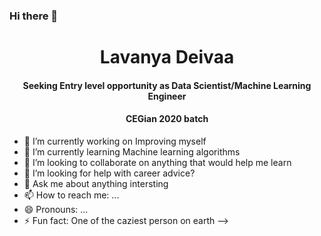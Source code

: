 ### Hi there 👋

<h1 align="center">Lavanya Deivaa</h1>
<h4 align="center">Seeking Entry level opportunity as Data Scientist/Machine Learning Engineer</h3>
<h4 align="center">CEGian 2020 batch</h3>


- 🔭 I’m currently working on Improving myself 
- 🌱 I’m currently learning Machine learning algorithms
- 👯 I’m looking to collaborate on anything that would help me learn
- 🤔 I’m looking for help with career advice?
- 💬 Ask me about anything intersting
- 📫 How to reach me: ...
- 😄 Pronouns: ...
- ⚡ Fun fact: One  of the caziest person on earth
-->

